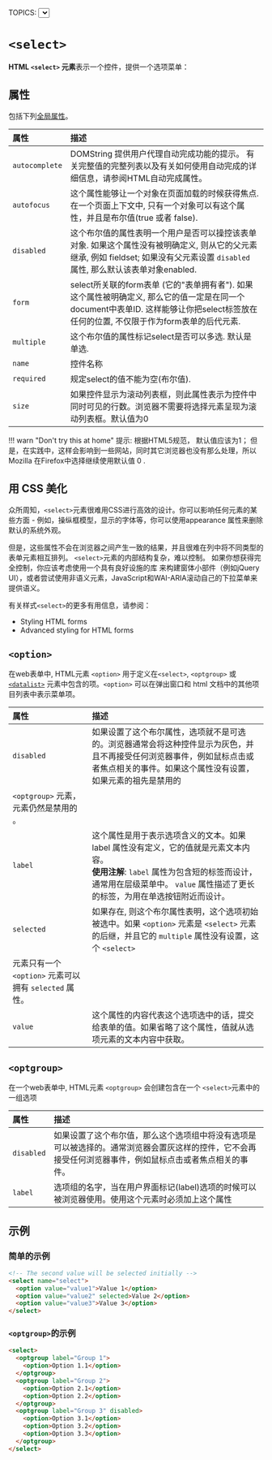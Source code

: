 TOPICS: <select>
        <option>
        <optgroup>
AUTHORS: King; King.@mozilla.net; mdn:King.
         Wizard; wizardforcel@mozilla.net; mdn:wizardforcel
         Judy; pavilion2t@github.com; github:pavilion2t
         DUHUAZHI; DUHZ@mozilla.net; mdn:DUHZ
         紫云飞; ziyunfei@mozilla.net; mdn:ziyunfei

# `<select>`

**HTML `<select>` 元素**表示一个控件，提供一个选项菜单：

## 属性

包括下列[全局属性](/zh-hans/webfrontend/HTML_Global_Attributes)。

| 属性 | 描述 |
| :-- | :-- |
| `autocomplete` | DOMString 提供用户代理自动完成功能的提示。 有关完整值的完整列表以及有关如何使用自动完成的详细信息，请参阅HTML自动完成属性。 |
| `autofocus` | 这个属性能够让一个对象在页面加载的时候获得焦点. 在一个页面上下文中, 只有一个对象可以有这个属性，并且是布尔值(true 或者 false). |
| `disabled` | 这个布尔值的属性表明一个用户是否可以操控该表单对象. 如果这个属性没有被明确定义, 则从它的父元素继承, 例如 fieldset; 如果没有父元素设置 `disabled` 属性, 那么默认该表单对象enabled. |
| `form` | select所关联的form表单 (它的"表单拥有者"). 如果这个属性被明确定义, 那么它的值一定是在同一个document中表单ID. 这样能够让你把select标签放在任何的位置, 不仅限于作为form表单的后代元素. |
| `multiple` | 这个布尔值的属性标记select是否可以多选. 默认是单选. |
| `name` | 控件名称 |
| `required` | 规定select的值不能为空(布尔值). |
| `size` | 如果控件显示为滚动列表框，则此属性表示为控件中同时可见的行数。浏览器不需要将选择元素呈现为滚动列表框。默认值为0 |

!!! warn "Don't try this at home"
    提示: 根据HTML5规范， 默认值应该为1； 但是，在实践中，这样会影响到一些网站，同时其它浏览器也没有那么处理，所以Mozilla 在Firefox中选择继续使用默认值 0 .

## 用 CSS 美化

众所周知，`<select>`元素很难用CSS进行高效的设计。你可以影响任何元素的某些方面 - 例如，操纵框模型，显示的字体等，你可以使用appearance 属性来删除默认的系统外观。

但是，这些属性不会在浏览器之间产生一致的结果，并且很难在列中将不同类型的表单元素相互排列。 `<select>`元素的内部结构复杂，难以控制。 如果你想获得完全控制，你应该考虑使用一个具有良好设施的库
来构建窗体小部件（例如jQuery UI），或者尝试使用非语义元素，JavaScript和WAI-ARIA滚动自己的下拉菜单来提供语义。

有关样式`<select>`的更多有用信息，请参阅：

- Styling HTML forms
- Advanced styling for HTML forms

## `<option>`

在web表单中,  HTML元素 `<option>`  用于定义在`<select>`,  `<optgroup>` 或[`<datalist>`](/zh-hans/webfrontend/<datalist>)
元素中包含的项。`<option>` 可以在弹出窗口和 html 文档中的其他项目列表中表示菜单项。

| 属性 | 描述 |
| :-- | :-- |
| `disabled` | 如果设置了这个布尔属性，选项就不是可选的。浏览器通常会将这种控件显示为灰色，并且不再接受任何浏览器事件，例如鼠标点击或者焦点相关的事件。如果这个属性没有设置，如果元素的祖先是禁用的
`<optgroup>` 元素，元素仍然是禁用的 。|
| `label` | 这个属性是用于表示选项含义的文本。如果 label 属性没有定义，它的值就是元素文本内容。<br>**使用注解**: `label` 属性为包含短的标签而设计，通常用在层级菜单中。 `value` 属性描述了更长的标签，为用在单选按钮附近而设计。|
| `selected` | 如果存在, 则这个布尔属性表明，这个选项初始被选中。如果 `<option>` 元素是 `<select>` 元素的后继，并且它的 `multiple` 属性没有设置，这个 `<select>`
元素只有一个 `<option>` 元素可以拥有 `selected` 属性。|
| `value` | 这个属性的内容代表这个选项选中的话，提交给表单的值。如果省略了这个属性，值就从选项元素的文本内容中获取。|

## `<optgroup>`

在一个web表单中, HTML元素 `<optgroup>` 会创建包含在一个 `<select>`元素中的一组选项

| 属性 | 描述 |
| :-- | :-- |
| `disabled` | 如果设置了这个布尔值，那么这个选项组中将没有选项是可以被选择的。通常浏览器会置灰这样的控件，它不会再接受任何浏览器事件，例如鼠标点击或者焦点相关的事件。|
| `label` | 选项组的名字，当在用户界面标记(label)选项的时候可以被浏览器使用。使用这个元素时必须加上这个属性 |

## 示例

### 简单的示例

```html
<!-- The second value will be selected initially -->
<select name="select">
  <option value="value1">Value 1</option>
  <option value="value2" selected>Value 2</option>
  <option value="value3">Value 3</option>
</select>
```

### `<optgroup>`的示例

```html
<select>
  <optgroup label="Group 1">
    <option>Option 1.1</option>
  </optgroup>
  <optgroup label="Group 2">
    <option>Option 2.1</option>
    <option>Option 2.2</option>
  </optgroup>
  <optgroup label="Group 3" disabled>
    <option>Option 3.1</option>
    <option>Option 3.2</option>
    <option>Option 3.3</option>
  </optgroup>
</select>
```
